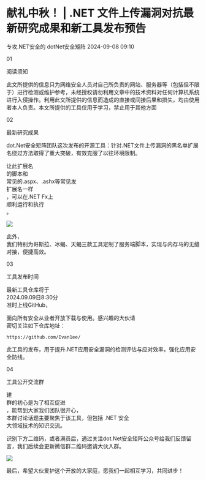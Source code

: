 #  献礼中秋！ | .NET 文件上传漏洞对抗最新研究成果和新工具发布预告   
专攻.NET安全的  dotNet安全矩阵   2024-09-08 09:10  
  
01  
  
阅读须知  
  
此文所提供的信息只为网络安全人员对自己所负责的网站、服务器等（包括但不限于）进行检测或维护参考，未经授权请勿利用文章中的技术资料对任何计算机系统进行入侵操作。利用此文所提供的信息而造成的直接或间接后果和损失，均由使用者本人负责。本文所提供的工具仅用于学习，禁止用于其他方面  
  
  
  
02  
  
最新研究成果  
  
  
dot.Net安全矩阵团队这次发布的开源工具：针对.NET文件上传漏洞的黑名单扩展名绕过方法取得了重大突破，有效克服了以往环境限制。  
  
  
让此扩展名  
的脚本和  
常见的.aspx、.ashx等常见发  
扩展名一样  
，可以在.NET Fx上  
顺利运行和执行  
。  
  
![](https://mmbiz.qpic.cn/mmbiz_jpg/NO8Q9ApS1YibsLjwvQpNLiaEqdiaaXwjuJUHYPS7jCJxicXOayQ0Xy5u4qzTgvLxSUhRF74O6UTBicvic8WCYXCiaHsQQ/640?wx_fmt=other&from=appmsg "")  
  
  
此外，  
我们特别为哥斯拉、冰蝎、天蝎三款工具定制了服务端脚本，实现与内存马的无缝对接，便捷高效。  
  
03  
  
工具发布时间  
  
  
最新工具仓库将于  
2024.09.09日8:30分  
准时上线GitHub，  
  
面向所有安全从业者开放下载与使用。感兴趣的大伙请  
密切关注如下仓库地址：  
  
```
https://github.com/Ivan1ee/

```  
  
  
此工具的发布，用于提升.NET应用安全漏洞的检测评估与应对效率，强化应用安全防线。  
  
04  
  
工具公开交流群  
  
  
建  
群的初心是为了相互促进  
，能帮到大家我们团队很开心，  
本群讨论话题主要聚焦于该工具，但包括 .NET 安全  
大领域技术的知识交流。  
  
识别下方二维码，或者满员后，通过关注dot.Net安全矩阵公众号给我们反馈留言，我们后续会更新微信群二维码邀请大伙入群。  
  
![](https://mmbiz.qpic.cn/mmbiz_png/NO8Q9ApS1YibsLjwvQpNLiaEqdiaaXwjuJUROtY0u85GbMiaPceHLVrw8CcptsW1gr8CicspqOQ1rUy9j8TkUcXsqow/640?wx_fmt=png&from=appmsg "")  
  
  
  
最后，希望大伙爱护这个开放的大家庭，愿我们一起相互学习，共同进步！  
  
